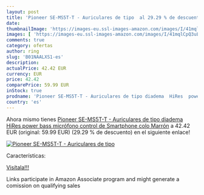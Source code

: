 ```yaml
---
layout: post
title: 'Pioneer SE-MS5T-T - Auriculares de tipo  al 29.29 % de descuento'
date: 
thumbnailImage: 'https://images-eu.ssl-images-amazon.com/images/I/41mqlCpQ3uL._SL200_.jpg'
images: [ 'https://images-eu.ssl-images-amazon.com/images/I/41mqlCpQ3uL._SL200_.jpg' ]
comments: true
category: ofertas
author: ring
slug: 'B01NAALXS1-es'
description:
actualPrice: 42.42 EUR
currency: EUR
price: 42.42
comparePrice: 59.99 EUR
inStock: true
prodname: 'Pioneer SE-MS5T-T - Auriculares de tipo diadema  HiRes  power bass  micrófono  control de Smartphone   colo Marrón'
country: 'es'
---
```


Ahora mismo tienes [Pioneer SE-MS5T-T - Auriculares de tipo diadema  HiRes  power bass  micrófono  control de Smartphone   colo Marrón](https://www.amazon.es/dp/B01NAALXS1/?tag=tolees-21) a 42.42 EUR (original: 59.99 EUR) (29.29 %  de descuento) en el siguiente enlace!

[![Pioneer SE-MS5T-T - Auriculares de tipo ](https://images-eu.ssl-images-amazon.com/images/I/41mqlCpQ3uL._SL200_.jpg)](https://www.amazon.es/dp/B01NAALXS1/?tag=tolees-21)

Características:


[Visítala!!!](https://www.amazon.es/dp/B01NAALXS1/?tag=tolees-21)

Links participate in Amazon Associate program and might generate a comission on qualifying sales
